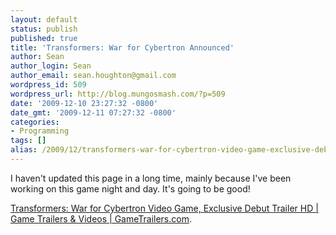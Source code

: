 ```yaml
---
layout: default
status: publish
published: true
title: 'Transformers: War for Cybertron Announced'
author: Sean
author_login: Sean
author_email: sean.houghton@gmail.com
wordpress_id: 509
wordpress_url: http://blog.mungosmash.com/?p=509
date: '2009-12-10 23:27:32 -0800'
date_gmt: '2009-12-11 07:27:32 -0800'
categories:
- Programming
tags: []
alias: /2009/12/transformers-war-for-cybertron-video-game-exclusive-debut-trailer-hd-game-trailers-videos-gametrailers-com/index.html
---
```

I haven't updated this page in a long time, mainly because I've been working on this game night and day. It's going to be good!

<a href="http://www.gametrailers.com/video/exclusive-debut-transformers-war/59860">Transformers: War for Cybertron Video Game, Exclusive Debut Trailer HD | Game Trailers &amp; Videos | GameTrailers.com</a>.

